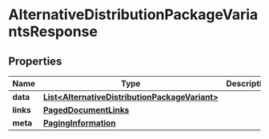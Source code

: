 

# AlternativeDistributionPackageVariantsResponse


## Properties

| Name | Type | Description | Notes |
|------------ | ------------- | ------------- | -------------|
|**data** | [**List&lt;AlternativeDistributionPackageVariant&gt;**](AlternativeDistributionPackageVariant.md) |  |  |
|**links** | [**PagedDocumentLinks**](PagedDocumentLinks.md) |  |  |
|**meta** | [**PagingInformation**](PagingInformation.md) |  |  [optional] |



